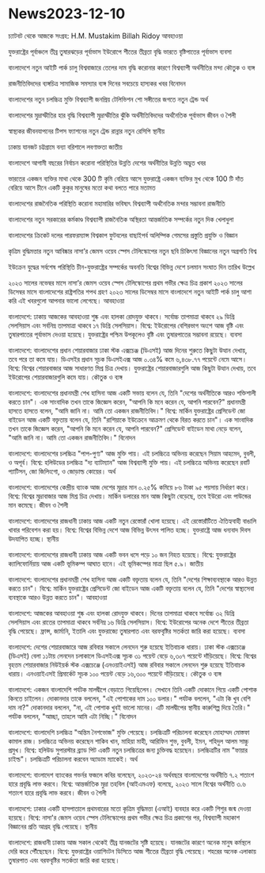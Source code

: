 # News2023-12-10
চ্যাটবট থেকে আজকে
সংগ্রহ: H.M. Mustakim Billah Ridoy
 আবহাওয়া

যুক্তরাষ্ট্রের পূর্বাঞ্চলে তীব্র তুষারঝড়ের পূর্বাভাস
ইউরোপে শীতের তীব্রতা বৃদ্ধি
ভারতে বৃষ্টিপাতের পূর্বাভাস
ব্যবসা

বাংলাদেশে নতুন আইটি পার্ক চালু
বিশ্ববাজারে তেলের দাম বৃদ্ধি
করোনার কারণে বিশ্বব্যাপী অর্থনীতির মন্দা
কৌতুক ও ব্যঙ্গ

রাজনীতিবিদদের ব্যঙ্গচিত্র
সামাজিক সমস্যার ব্যঙ্গ
দিনের সবচেয়ে হাস্যকর খবর
বিনোদন

বাংলাদেশের নতুন চলচ্চিত্র মুক্তি
বিশ্বব্যাপী জনপ্রিয় টেলিভিশন শো
সঙ্গীতের জগতে নতুন ট্রেন্ড
অর্থ

বাংলাদেশের মুদ্রাস্ফীতির হার বৃদ্ধি
বিশ্বব্যাপী মুদ্রাস্ফীতির ঝুঁকি
অর্থনীতিবিদদের অর্থনৈতিক পূর্বাভাস
জীবন ও শৈলী

স্বাস্থ্যকর জীবনযাপনের টিপস
ফ্যাশনের নতুন ট্রেন্ড
রান্নার নতুন রেসিপি
স্থানীয়

ঢাকায় যানজট
চট্টগ্রামে বন্যা
বরিশালে লবণাক্ততা
জাতীয়

বাংলাদেশে আগামী বছরের নির্বাচন
করোনা পরিস্থিতির উন্নতি
দেশের অর্থনীতির উন্নতি
অদ্ভুত খবর

ভারতের একজন ব্যক্তির মাথা থেকে 300 টি কৃমি বেরিয়ে আসে
যুক্তরাষ্ট্রে একজন ব্যক্তির মুখ থেকে 100 টি দাঁত বেরিয়ে আসে
চীনে একটি কুকুর মানুষের মতো কথা বলতে পারে
মতামত

বাংলাদেশের রাজনৈতিক পরিস্থিতি
করোনা মহামারির ভবিষ্যৎ
বিশ্বব্যাপী অর্থনৈতিক মন্দার সম্ভাবনা
রাজনীতি

বাংলাদেশের নতুন সরকারের কর্মকাণ্ড
বিশ্বব্যাপী রাজনৈতিক অস্থিরতা
আন্তর্জাতিক সম্পর্কের নতুন দিক
খেলাধুলা

বাংলাদেশের ক্রিকেট দলের পারফরম্যান্স
বিশ্বকাপ ফুটবলের বাছাইপর্ব
অলিম্পিক গেমসের প্রস্তুতি
প্রযুক্তি ও বিজ্ঞান

কৃত্রিম বুদ্ধিমত্তার নতুন আবিষ্কার
নাসা’র জেমস ওয়েব স্পেস টেলিস্কোপের নতুন ছবি
চিকিৎসা বিজ্ঞানের নতুন অগ্রগতি
বিশ্ব

ইউক্রেন যুদ্ধের সর্বশেষ পরিস্থিতি
চীন-যুক্তরাষ্ট্রের সম্পর্কের অবনতি
বিশ্বের বিভিন্ন দেশে চলমান সংঘাত
দিন তারিখ উল্লেখ

২০২৩ সালের নভেম্বর মাসে নাসা’র জেমস ওয়েব স্পেস টেলিস্কোপের প্রথম গভীর ক্ষেত্র চিত্র প্রকাশ
২০২৩ সালের ডিসেম্বর মাসে বাংলাদেশের রাষ্ট্রপতির শপথ গ্রহণ
২০২৩ সালের ডিসেম্বর মাসে বাংলাদেশে নতুন আইটি পার্ক চালু
আশা করি এই খবরগুলো আপনার ভালো লেগেছে।
   আবহাওয়া

বাংলাদেশে: ঢাকায় আজকের আবহাওয়া শুষ্ক এবং হালকা রোদযুক্ত থাকবে। সর্বোচ্চ তাপমাত্রা থাকবে ২৯ ডিগ্রি সেলসিয়াস এবং সর্বনিম্ন তাপমাত্রা থাকবে ১৭ ডিগ্রি সেলসিয়াস।
বিশ্বে: ইউরোপের বেশিরভাগ অংশে আজ বৃষ্টি এবং তুষারপাতের পূর্বাভাস দেওয়া হয়েছে। যুক্তরাষ্ট্রের পশ্চিম উপকূলেও বৃষ্টি এবং তুষারপাতের সম্ভাবনা রয়েছে।
ব্যবসা

বাংলাদেশে: বাংলাদেশের প্রধান শেয়ারবাজার ঢাকা স্টক এক্সচেঞ্জ (ডিএসই) আজ দিনের শুরুতে কিছুটা উত্থান দেখায়, তবে পরে তা কমে যায়। ডিএসইর প্রধান সূচক ডিএসইএক্স আজ ০.৩৪% কমে ৬,৪৩৮.৭৭ পয়েন্টে নেমে আসে।
বিশ্বে: বিশ্বের শেয়ারবাজার আজ সাধারণত মিশ্র চিত্র দেখায়। যুক্তরাষ্ট্রের শেয়ারবাজারগুলি আজ কিছুটা উত্থান দেখায়, তবে ইউরোপের শেয়ারবাজারগুলি কমে যায়।
কৌতুক ও ব্যঙ্গ

বাংলাদেশে: বাংলাদেশের প্রধানমন্ত্রী শেখ হাসিনা আজ একটি সভায় বলেন যে, তিনি "দেশের অর্থনীতিকে আরও শক্তিশালী করতে চান"। এক সাংবাদিক তখন তাকে জিজ্ঞেস করেন, "আপনি কি মনে করেন যে, আপনি পারবেন?" প্রধানমন্ত্রী হাসতে হাসতে বলেন, "আমি জানি না। আমি তো একজন রাজনীতিবিদ।"
বিশ্বে: মার্কিন যুক্তরাষ্ট্রের প্রেসিডেন্ট জো বাইডেন আজ একটি বক্তৃতায় বলেন যে, তিনি "রাশিয়াকে ইউক্রেনে আক্রমণ থেকে বিরত করতে চান"। এক সাংবাদিক তখন তাকে জিজ্ঞেস করেন, "আপনি কি মনে করেন যে, আপনি পারবেন?" প্রেসিডেন্ট বাইডেন মাথা নেড়ে বলেন, "আমি জানি না। আমি তো একজন রাজনীতিবিদ।"
বিনোদন

বাংলাদেশে: বাংলাদেশের চলচ্চিত্র "পাপ-পুণ্য" আজ মুক্তি পায়। এই চলচ্চিত্রে অভিনয় করেছেন সিয়াম আহমেদ, বুবলী, ও অপূর্ব।
বিশ্বে: হলিউডের চলচ্চিত্র "দ্য ব্যাটম্যান" আজ বিশ্বব্যাপী মুক্তি পায়। এই চলচ্চিত্রে অভিনয় করেছেন রবার্ট প্যাটিসন, জো জিলিংগো, ও জোড়াল্ড কোয়ের।
অর্থ

বাংলাদেশে: বাংলাদেশের কেন্দ্রীয় ব্যাংক আজ দেশের মুদ্রার মান ০.২৫% কমিয়ে ৮৬ টাকা ৯৫ পয়সায় নির্ধারণ করে।
বিশ্বে: বিশ্বের মুদ্রাবাজার আজ মিশ্র চিত্র দেখায়। মার্কিন ডলারের মান আজ কিছুটা বেড়েছে, তবে ইউরো এবং পাউন্ডের মান কমেছে।
জীবন ও শৈলী

বাংলাদেশে: বাংলাদেশের রাজধানী ঢাকায় আজ একটি নতুন রেস্তোরাঁ খোলা হয়েছে। এই রেস্তোরাঁটিতে ঐতিহ্যবাহী বাঙালি খাবার পরিবেশন করা হয়।
বিশ্বে: বিশ্বের বিভিন্ন দেশে আজ বিভিন্ন উৎসব পালিত হচ্ছে। যুক্তরাষ্ট্রে আজ ধন্যবাদ দিবস উদযাপিত হচ্ছে।
স্থানীয়

বাংলাদেশে: বাংলাদেশের রাজধানী ঢাকায় আজ একটি ভবন ধসে পড়ে ১০ জন নিহত হয়েছে।
বিশ্বে: যুক্তরাষ্ট্রের ক্যালিফোর্নিয়ায় আজ একটি ভূমিকম্প আঘাত হানে। এই ভূমিকম্পের মাত্রা ছিল ৫.৯।
জাতীয়

বাংলাদেশে: বাংলাদেশের প্রধানমন্ত্রী শেখ হাসিনা আজ একটি বক্তৃতায় বলেন যে, তিনি "দেশের শিক্ষাব্যবস্থাকে আরও উন্নত করতে চান"।
বিশ্বে: মার্কিন যুক্তরাষ্ট্রের প্রেসিডেন্ট জো বাইডেন আজ একটি বক্তৃতায় বলেন যে, তিনি "দেশের স্বাস্থ্যসেবা ব্যবস্থাকে আরও উন্নত করতে চান"।
   আবহাওয়া

বাংলাদেশে: আজকের আবহাওয়া শুষ্ক এবং হালকা রোদযুক্ত থাকবে। দিনের তাপমাত্রা থাকবে সর্বোচ্চ ৩২ ডিগ্রি সেলসিয়াস এবং রাতের তাপমাত্রা থাকবে সর্বনিম্ন ১৬ ডিগ্রি সেলসিয়াস।
বিশ্বে: ইউরোপের অনেক দেশে শীতের তীব্রতা বৃদ্ধি পেয়েছে। ফ্রান্স, জার্মানি, ইতালি এবং যুক্তরাজ্যে তুষারপাত এবং বরফবৃষ্টির সতর্কতা জারি করা হয়েছে।
ব্যবসা

বাংলাদেশে: দেশের শেয়ারবাজারে আজ রবিবার সকালে লেনদেন শুরু হয়েছে ইতিবাচক ধারায়। ঢাকা স্টক এক্সচেঞ্জে (ডিএসই) বেলা ১১টায় লেনদেন চলাকালে ডিএসইএক্স সূচক ৩১ পয়েন্ট বেড়ে ৬,৩০৭ পয়েন্টে দাঁড়িয়েছে।
বিশ্বে: বিশ্বের বৃহত্তম শেয়ারবাজার নিউইয়র্ক স্টক এক্সচেঞ্জে (এনওয়াইএসই) আজ রবিবার সকালে লেনদেন শুরু হয়েছে ইতিবাচক ধারায়। এনওয়াইএসই প্রিমার্কেট সূচক ১০০ পয়েন্ট বেড়ে ১৬,৩০০ পয়েন্টে দাঁড়িয়েছে।
কৌতুক ও ব্যঙ্গ

বাংলাদেশে: একজন বাংলাদেশি পর্যটক মালদ্বীপে বেড়াতে গিয়েছিলেন। সেখানে তিনি একটি দোকানে গিয়ে একটি পোশাক কিনতে চাইলেন। দোকানদার তাকে বললেন, "এই পোশাকের দাম ১০০ ডলার।" পর্যটক বললেন, "এটা কি খুব বেশি দাম না?" দোকানদার বললেন, "না, এই পোশাক খুবই ভালো মানের। এটি মালদ্বীপের স্থানীয় কারুশিল্প দিয়ে তৈরি।" পর্যটক বললেন, "আচ্ছা, তাহলে আমি এটা নিচ্ছি।"
বিনোদন

বাংলাদেশে: বাংলাদেশি চলচ্চিত্র "অন্তিম নৈশভোজ" মুক্তি পেয়েছে। চলচ্চিত্রটি পরিচালনা করেছেন মোহাম্মদ মোস্তফা কামাল রাজ। চলচ্চিত্রে অভিনয় করেছেন শাকিব খান, মাহিয়া মাহী, আরিফিন শুভ, বুবলী, ইমন, শহিদুল আলম সাচ্চু প্রমুখ।
বিশ্বে: হলিউড সুপারস্টার ব্র্যাড পিট একটি নতুন চলচ্চিত্রের জন্য চুক্তিবদ্ধ হয়েছেন। চলচ্চিত্রটির নাম "ফায়ার চাইল্ড"। চলচ্চিত্রটি পরিচালনা করবেন অ্যাডাম ম্যাকেই।
অর্থ

বাংলাদেশে: বাংলাদেশ ব্যাংকের গভর্নর ফজলে কবির বলেছেন, ২০২৩-২৪ অর্থবছরে বাংলাদেশের অর্থনীতি ৭.২ শতাংশ হারে প্রবৃদ্ধি লাভ করবে।
বিশ্বে: আন্তর্জাতিক মুদ্রা তহবিল (আইএমএফ) বলেছে, ২০২৩ সালে বিশ্বের অর্থনীতি ৩.৬ শতাংশ হারে প্রবৃদ্ধি লাভ করবে।
জীবন ও শৈলী

বাংলাদেশে: ঢাকার একটি হাসপাতালে প্রথমবারের মতো কৃত্রিম বুদ্ধিমত্তা (এআই) ব্যবহার করে একটি শিশুর জন্ম দেওয়া হয়েছে।
বিশ্বে: নাসা'র জেমস ওয়েব স্পেস টেলিস্কোপের প্রথম গভীর ক্ষেত্র চিত্র প্রকাশের পর, বিশ্বব্যাপী মহাকাশ বিজ্ঞানের প্রতি আগ্রহ বৃদ্ধি পেয়েছে।
স্থানীয়

বাংলাদেশে: রাজধানী ঢাকায় আজ সকাল থেকেই তীব্র যানজটের সৃষ্টি হয়েছে। যানজটের কারণে অনেক মানুষ কর্মস্থলে দেরি করে পৌঁছেছেন।
বিশ্বে: যুক্তরাষ্ট্রের ওয়াশিংটন ডিসিতে আজ শীতের তীব্রতা বৃদ্ধি পেয়েছে। শহরের অনেক এলাকায় তুষারপাত এবং বরফবৃষ্টির সতর্কতা জারি করা হয়েছে।  
